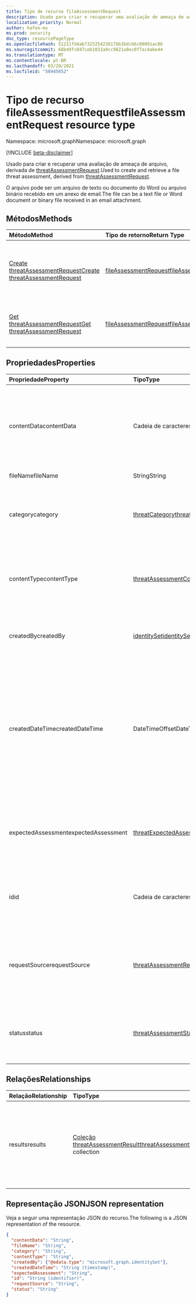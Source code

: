 ```yaml
---
title: Tipo de recurso fileAssessmentRequest
description: Usado para criar e recuperar uma avaliação de ameaça de arquivo.
localization_priority: Normal
author: hafen-ms
ms.prod: security
doc_type: resourcePageType
ms.openlocfilehash: 51211fd4ab732525423617bb3bdcb6c00091ac86
ms.sourcegitcommit: 68b49fc847ceb1032a9cc9821a9ec0f7ac4abe44
ms.translationtype: MT
ms.contentlocale: pt-BR
ms.lasthandoff: 03/20/2021
ms.locfileid: "50945652"
---
```

# <a name="fileassessmentrequest-resource-type"></a><span data-ttu-id="a896c-103">Tipo de recurso fileAssessmentRequest</span><span class="sxs-lookup"><span data-stu-id="a896c-103">fileAssessmentRequest resource type</span></span>

<span data-ttu-id="a896c-104">Namespace: microsoft.graph</span><span class="sxs-lookup"><span data-stu-id="a896c-104">Namespace: microsoft.graph</span></span>

[!INCLUDE [beta-disclaimer](../../includes/beta-disclaimer.md)]

<span data-ttu-id="a896c-105">Usado para criar e recuperar uma avaliação de ameaça de arquivo, derivada de [threatAssessmentRequest](threatAssessmentRequest.md).</span><span class="sxs-lookup"><span data-stu-id="a896c-105">Used to create and retrieve a file threat assessment, derived from [threatAssessmentRequest](threatAssessmentRequest.md).</span></span>

<span data-ttu-id="a896c-106">O arquivo pode ser um arquivo de texto ou documento do Word ou arquivo binário recebido em um anexo de email.</span><span class="sxs-lookup"><span data-stu-id="a896c-106">The file can be a text file or Word document or binary file received in an email attachment.</span></span>

## <a name="methods"></a><span data-ttu-id="a896c-107">Métodos</span><span class="sxs-lookup"><span data-stu-id="a896c-107">Methods</span></span>

| <span data-ttu-id="a896c-108">Método</span><span class="sxs-lookup"><span data-stu-id="a896c-108">Method</span></span>       | <span data-ttu-id="a896c-109">Tipo de retorno</span><span class="sxs-lookup"><span data-stu-id="a896c-109">Return Type</span></span> | <span data-ttu-id="a896c-110">Descrição</span><span class="sxs-lookup"><span data-stu-id="a896c-110">Description</span></span> |
|:-------------|:------------|:------------|
| [<span data-ttu-id="a896c-111">Create threatAssessmentRequest</span><span class="sxs-lookup"><span data-stu-id="a896c-111">Create threatAssessmentRequest</span></span>](../api/informationprotection-post-threatassessmentrequests.md) | [<span data-ttu-id="a896c-112">fileAssessmentRequest</span><span class="sxs-lookup"><span data-stu-id="a896c-112">fileAssessmentRequest</span></span>](fileAssessmentRequest.md) | <span data-ttu-id="a896c-113">Crie uma nova solicitação de avaliação de arquivo postando um **objeto fileAssessmentRequest.**</span><span class="sxs-lookup"><span data-stu-id="a896c-113">Create a new file assessment request by posting a **fileAssessmentRequest** object.</span></span> |
| [<span data-ttu-id="a896c-114">Get threatAssessmentRequest</span><span class="sxs-lookup"><span data-stu-id="a896c-114">Get threatAssessmentRequest</span></span>](../api/threatassessmentrequest-get.md) | [<span data-ttu-id="a896c-115">fileAssessmentRequest</span><span class="sxs-lookup"><span data-stu-id="a896c-115">fileAssessmentRequest</span></span>](fileassessmentrequest.md) | <span data-ttu-id="a896c-116">Leia as propriedades e as relações de um **objeto fileAssessmentRequest.**</span><span class="sxs-lookup"><span data-stu-id="a896c-116">Read the properties and relationships of a **fileAssessmentRequest** object.</span></span> |

## <a name="properties"></a><span data-ttu-id="a896c-117">Propriedades</span><span class="sxs-lookup"><span data-stu-id="a896c-117">Properties</span></span>

| <span data-ttu-id="a896c-118">Propriedade</span><span class="sxs-lookup"><span data-stu-id="a896c-118">Property</span></span>     | <span data-ttu-id="a896c-119">Tipo</span><span class="sxs-lookup"><span data-stu-id="a896c-119">Type</span></span>        | <span data-ttu-id="a896c-120">Descrição</span><span class="sxs-lookup"><span data-stu-id="a896c-120">Description</span></span> |
|:-------------|:------------|:------------|
|<span data-ttu-id="a896c-121">contentData</span><span class="sxs-lookup"><span data-stu-id="a896c-121">contentData</span></span>|<span data-ttu-id="a896c-122">Cadeia de caracteres</span><span class="sxs-lookup"><span data-stu-id="a896c-122">String</span></span>|<span data-ttu-id="a896c-123">Conteúdo de arquivo codificado base64.</span><span class="sxs-lookup"><span data-stu-id="a896c-123">Base64 encoded file content.</span></span> <span data-ttu-id="a896c-124">O conteúdo do arquivo não pode ser buscar de volta porque não está armazenado.</span><span class="sxs-lookup"><span data-stu-id="a896c-124">The file content cannot fetch back because it isn't stored.</span></span>|
|<span data-ttu-id="a896c-125">fileName</span><span class="sxs-lookup"><span data-stu-id="a896c-125">fileName</span></span>|<span data-ttu-id="a896c-126">String</span><span class="sxs-lookup"><span data-stu-id="a896c-126">String</span></span>|<span data-ttu-id="a896c-127">O nome do arquivo.</span><span class="sxs-lookup"><span data-stu-id="a896c-127">The file name.</span></span>|
|<span data-ttu-id="a896c-128">category</span><span class="sxs-lookup"><span data-stu-id="a896c-128">category</span></span>|[<span data-ttu-id="a896c-129">threatCategory</span><span class="sxs-lookup"><span data-stu-id="a896c-129">threatCategory</span></span>](enums.md#threatcategory-values)|<span data-ttu-id="a896c-130">A categoria de ameaça.</span><span class="sxs-lookup"><span data-stu-id="a896c-130">The threat category.</span></span> <span data-ttu-id="a896c-131">Os valores possíveis são: `spam`, `phishing`, `malware`.</span><span class="sxs-lookup"><span data-stu-id="a896c-131">Possible values are: `spam`, `phishing`, `malware`.</span></span>|
|<span data-ttu-id="a896c-132">contentType</span><span class="sxs-lookup"><span data-stu-id="a896c-132">contentType</span></span>|[<span data-ttu-id="a896c-133">threatAssessmentContentType</span><span class="sxs-lookup"><span data-stu-id="a896c-133">threatAssessmentContentType</span></span>](enums.md#threatassessmentcontenttype-values)|<span data-ttu-id="a896c-134">O tipo de conteúdo da avaliação de ameaças.</span><span class="sxs-lookup"><span data-stu-id="a896c-134">The content type of threat assessment.</span></span> <span data-ttu-id="a896c-135">Os valores possíveis são: `mail`, `url`, `file`.</span><span class="sxs-lookup"><span data-stu-id="a896c-135">Possible values are: `mail`, `url`, `file`.</span></span>|
|<span data-ttu-id="a896c-136">createdBy</span><span class="sxs-lookup"><span data-stu-id="a896c-136">createdBy</span></span>|[<span data-ttu-id="a896c-137">identitySet</span><span class="sxs-lookup"><span data-stu-id="a896c-137">identitySet</span></span>](identityset.md)|<span data-ttu-id="a896c-138">O criador da solicitação de avaliação de ameaças.</span><span class="sxs-lookup"><span data-stu-id="a896c-138">The threat assessment request creator.</span></span>|
|<span data-ttu-id="a896c-139">createdDateTime</span><span class="sxs-lookup"><span data-stu-id="a896c-139">createdDateTime</span></span>|<span data-ttu-id="a896c-140">DateTimeOffset</span><span class="sxs-lookup"><span data-stu-id="a896c-140">DateTimeOffset</span></span>|<span data-ttu-id="a896c-141">O tipo Timestamp representa informações de data e hora usando o formato ISO 8601 e está sempre no horário UTC.</span><span class="sxs-lookup"><span data-stu-id="a896c-141">The Timestamp type represents date and time information using ISO 8601 format and is always in UTC time.</span></span> <span data-ttu-id="a896c-142">Por exemplo, meia-noite UTC em 1 de janeiro de 2014 é `2014-01-01T00:00:00Z`.</span><span class="sxs-lookup"><span data-stu-id="a896c-142">For example, midnight UTC on Jan 1, 2014 is `2014-01-01T00:00:00Z`.</span></span>|
|<span data-ttu-id="a896c-143">expectedAssessment</span><span class="sxs-lookup"><span data-stu-id="a896c-143">expectedAssessment</span></span>|[<span data-ttu-id="a896c-144">threatExpectedAssessment</span><span class="sxs-lookup"><span data-stu-id="a896c-144">threatExpectedAssessment</span></span>](enums.md#threatexpectedassessment-values)|<span data-ttu-id="a896c-145">A avaliação esperada do enviador.</span><span class="sxs-lookup"><span data-stu-id="a896c-145">The expected assessment from submitter.</span></span> <span data-ttu-id="a896c-146">Os valores possíveis são: `block` e `unblock`.</span><span class="sxs-lookup"><span data-stu-id="a896c-146">Possible values are: `block`, `unblock`.</span></span>|
|<span data-ttu-id="a896c-147">id</span><span class="sxs-lookup"><span data-stu-id="a896c-147">id</span></span>|<span data-ttu-id="a896c-148">Cadeia de caracteres</span><span class="sxs-lookup"><span data-stu-id="a896c-148">String</span></span>|<span data-ttu-id="a896c-149">A ID da solicitação de avaliação de ameaça é um GUID (identificador global exclusivo).</span><span class="sxs-lookup"><span data-stu-id="a896c-149">The threat assessment request ID is a globally unique identifier (GUID).</span></span>|
|<span data-ttu-id="a896c-150">requestSource</span><span class="sxs-lookup"><span data-stu-id="a896c-150">requestSource</span></span>|[<span data-ttu-id="a896c-151">threatAssessmentRequestSource</span><span class="sxs-lookup"><span data-stu-id="a896c-151">threatAssessmentRequestSource</span></span>](enums.md#threatassessmentrequestsource-values)|<span data-ttu-id="a896c-152">A origem da solicitação de avaliação de ameaças.</span><span class="sxs-lookup"><span data-stu-id="a896c-152">The source of threat assessment request.</span></span> <span data-ttu-id="a896c-153">Os valores possíveis são: `user` e `administrator`.</span><span class="sxs-lookup"><span data-stu-id="a896c-153">Possible values are: `user`, `administrator`.</span></span>|
|<span data-ttu-id="a896c-154">status</span><span class="sxs-lookup"><span data-stu-id="a896c-154">status</span></span>|[<span data-ttu-id="a896c-155">threatAssessmentStatus</span><span class="sxs-lookup"><span data-stu-id="a896c-155">threatAssessmentStatus</span></span>](enums.md#threatassessmentstatus-values)|<span data-ttu-id="a896c-156">O status do processo de avaliação.</span><span class="sxs-lookup"><span data-stu-id="a896c-156">The assessment process status.</span></span> <span data-ttu-id="a896c-157">Os valores possíveis são: `pending`, `completed`.</span><span class="sxs-lookup"><span data-stu-id="a896c-157">Possible values are: `pending`, `completed`.</span></span>|

## <a name="relationships"></a><span data-ttu-id="a896c-158">Relações</span><span class="sxs-lookup"><span data-stu-id="a896c-158">Relationships</span></span>

| <span data-ttu-id="a896c-159">Relação</span><span class="sxs-lookup"><span data-stu-id="a896c-159">Relationship</span></span> | <span data-ttu-id="a896c-160">Tipo</span><span class="sxs-lookup"><span data-stu-id="a896c-160">Type</span></span>        | <span data-ttu-id="a896c-161">Descrição</span><span class="sxs-lookup"><span data-stu-id="a896c-161">Description</span></span> |
|:-------------|:------------|:------------|
|<span data-ttu-id="a896c-162">results</span><span class="sxs-lookup"><span data-stu-id="a896c-162">results</span></span>|<span data-ttu-id="a896c-163">[Coleção threatAssessmentResult](threatassessmentresult.md)</span><span class="sxs-lookup"><span data-stu-id="a896c-163">[threatAssessmentResult](threatassessmentresult.md) collection</span></span>|<span data-ttu-id="a896c-164">Uma coleção de resultados de avaliação de ameaças.</span><span class="sxs-lookup"><span data-stu-id="a896c-164">A collection of threat assessment results.</span></span> <span data-ttu-id="a896c-165">Somente leitura.</span><span class="sxs-lookup"><span data-stu-id="a896c-165">Read-only.</span></span> <span data-ttu-id="a896c-166">Por padrão, um `GET /threatAssessmentRequests/{id}` não retorna essa propriedade, a menos que você `$expand` se aplique a ela.</span><span class="sxs-lookup"><span data-stu-id="a896c-166">By default, a `GET /threatAssessmentRequests/{id}` does not return this property unless you apply `$expand` on it.</span></span>|

## <a name="json-representation"></a><span data-ttu-id="a896c-167">Representação JSON</span><span class="sxs-lookup"><span data-stu-id="a896c-167">JSON representation</span></span>

<span data-ttu-id="a896c-168">Veja a seguir uma representação JSON do recurso.</span><span class="sxs-lookup"><span data-stu-id="a896c-168">The following is a JSON representation of the resource.</span></span>

<!-- {
  "blockType": "resource",
  "optionalProperties": [

  ],
  "@odata.type": "microsoft.graph.fileAssessmentRequest",
  "keyProperty": "id"
}-->

```json
{
  "contentData": "String",
  "fileName": "String",
  "category": "String",
  "contentType": "String",
  "createdBy": {"@odata.type": "microsoft.graph.identitySet"},
  "createdDateTime": "String (timestamp)",
  "expectedAssessment": "String",
  "id": "String (identifier)",
  "requestSource": "String",
  "status": "String"
}
```

<!-- uuid: 16cd6b66-4b1a-43a1-adaf-3a886856ed98
2019-02-04 14:57:30 UTC -->
<!-- {
  "type": "#page.annotation",
  "description": "fileAssessmentRequest resource",
  "keywords": "",
  "section": "documentation",
  "tocPath": ""
}-->



